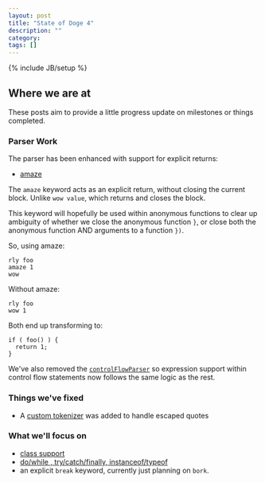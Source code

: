 ```yaml
---
layout: post
title: "State of Doge 4"
description: ""
category: 
tags: []
---
```

{% include JB/setup %}

## Where we are at

These posts aim to provide a little progress update on milestones or things completed.

### Parser Work

The parser has been enhanced with support for explicit returns:

* [amaze](https://github.com/dogescript/dogescript/pull/208)

The `amaze` keyword acts as an explicit return, without closing the current block. Unlike `wow value`, which returns and closes the block.

This keyword will hopefully be used within anonymous functions to clear up ambiguity of whether we close the anonymous function `}`, or close both the anonymous function AND arguments to a function `})`.

So, using amaze:
```
rly foo
amaze 1
wow
```

Without amaze:
```
rly foo
wow 1
```

Both end up transforming to:
```
if ( foo() ) {
  return 1;
}
```

We've also removed the [`controlFlowParser`](https://github.com/dogescript/dogescript/pull/202) so expression support within control flow statements now follows the same logic as the rest.

### Things we've fixed

* A [custom tokenizer](https://github.com/dogescript/dogescript/issues/177) was added to handle escaped quotes

### What we'll focus on

* [class support](https://github.com/dogescript/dogescript/issues/126)
* [do/while , try/catch/finally, instanceof/typeof](https://github.com/dogescript/dogescript/issues/114)
* an explicit `break` keyword, currently just planning on `bork`.